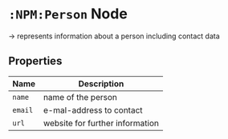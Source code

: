 # `:NPM:Person` Node  
  
-> represents information about a person including contact data
  
  
## Properties  
  
| Name    | Description                     |
|---------|---------------------------------|
| `name`  | name of the person              |
| `email` | e-mal-address to contact        |
| `url`   | website for further information |
